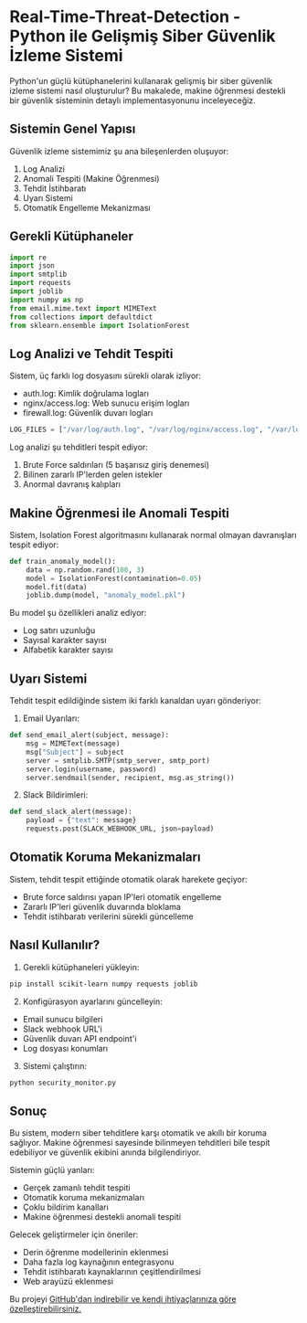 # Real-Time-Threat-Detection - Python ile Gelişmiş Siber Güvenlik İzleme Sistemi

Python'un güçlü kütüphanelerini kullanarak gelişmiş bir siber güvenlik izleme sistemi nasıl oluşturulur? Bu makalede, makine öğrenmesi destekli bir güvenlik sisteminin detaylı implementasyonunu inceleyeceğiz.

## Sistemin Genel Yapısı

Güvenlik izleme sistemimiz şu ana bileşenlerden oluşuyor:

1. Log Analizi
2. Anomali Tespiti (Makine Öğrenmesi)
3. Tehdit İstihbaratı
4. Uyarı Sistemi
5. Otomatik Engelleme Mekanizması

## Gerekli Kütüphaneler

```python
import re
import json
import smtplib
import requests
import joblib
import numpy as np
from email.mime.text import MIMEText
from collections import defaultdict
from sklearn.ensemble import IsolationForest
```

## Log Analizi ve Tehdit Tespiti

Sistem, üç farklı log dosyasını sürekli olarak izliyor:
- auth.log: Kimlik doğrulama logları
- nginx/access.log: Web sunucu erişim logları
- firewall.log: Güvenlik duvarı logları

```python
LOG_FILES = ["/var/log/auth.log", "/var/log/nginx/access.log", "/var/log/firewall.log"]
```

Log analizi şu tehditleri tespit ediyor:
1. Brute Force saldırıları (5 başarısız giriş denemesi)
2. Bilinen zararlı IP'lerden gelen istekler
3. Anormal davranış kalıpları

## Makine Öğrenmesi ile Anomali Tespiti

Sistem, Isolation Forest algoritmasını kullanarak normal olmayan davranışları tespit ediyor:

```python
def train_anomaly_model():
    data = np.random.rand(100, 3)
    model = IsolationForest(contamination=0.05)
    model.fit(data)
    joblib.dump(model, "anomaly_model.pkl")
```

Bu model şu özellikleri analiz ediyor:
- Log satırı uzunluğu
- Sayısal karakter sayısı
- Alfabetik karakter sayısı

## Uyarı Sistemi

Tehdit tespit edildiğinde sistem iki farklı kanaldan uyarı gönderiyor:

1. Email Uyarıları:
```python
def send_email_alert(subject, message):
    msg = MIMEText(message)
    msg["Subject"] = subject
    server = smtplib.SMTP(smtp_server, smtp_port)
    server.login(username, password)
    server.sendmail(sender, recipient, msg.as_string())
```

2. Slack Bildirimleri:
```python
def send_slack_alert(message):
    payload = {"text": message}
    requests.post(SLACK_WEBHOOK_URL, json=payload)
```

## Otomatik Koruma Mekanizmaları

Sistem, tehdit tespit ettiğinde otomatik olarak harekete geçiyor:
- Brute force saldırısı yapan IP'leri otomatik engelleme
- Zararlı IP'leri güvenlik duvarında bloklama
- Tehdit istihbaratı verilerini sürekli güncelleme

## Nasıl Kullanılır?

1. Gerekli kütüphaneleri yükleyin:
```bash
pip install scikit-learn numpy requests joblib
```

2. Konfigürasyon ayarlarını güncelleyin:
- Email sunucu bilgileri
- Slack webhook URL'i
- Güvenlik duvarı API endpoint'i
- Log dosyası konumları

3. Sistemi çalıştırın:
```bash
python security_monitor.py
```

## Sonuç

Bu sistem, modern siber tehditlere karşı otomatik ve akıllı bir koruma sağlıyor. Makine öğrenmesi sayesinde bilinmeyen tehditleri bile tespit edebiliyor ve güvenlik ekibini anında bilgilendiriyor.

Sistemin güçlü yanları:
- Gerçek zamanlı tehdit tespiti
- Otomatik koruma mekanizmaları
- Çoklu bildirim kanalları
- Makine öğrenmesi destekli anomali tespiti

Gelecek geliştirmeler için öneriler:
- Derin öğrenme modellerinin eklenmesi
- Daha fazla log kaynağının entegrasyonu
- Tehdit istihbaratı kaynaklarının çeşitlendirilmesi
- Web arayüzü eklenmesi

Bu projeyi [GitHub'dan indirebilir ve kendi ihtiyaçlarınıza göre özelleştirebilirsiniz.](https://ondernet.net/post/python-ile-gelismis-siber-guvenlik-izleme-sistemi)
